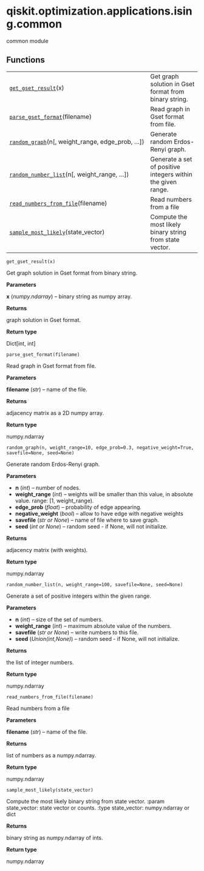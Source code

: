 <span id="qiskit-optimization-applications-ising-common" />

# qiskit.optimization.applications.ising.common

common module

## Functions

|                                                                                                                                                                                      |                                                             |
| ------------------------------------------------------------------------------------------------------------------------------------------------------------------------------------ | ----------------------------------------------------------- |
| [`get_gset_result`](#qiskit.optimization.applications.ising.common.get_gset_result "qiskit.optimization.applications.ising.common.get_gset_result")(x)                               | Get graph solution in Gset format from binary string.       |
| [`parse_gset_format`](#qiskit.optimization.applications.ising.common.parse_gset_format "qiskit.optimization.applications.ising.common.parse_gset_format")(filename)                  | Read graph in Gset format from file.                        |
| [`random_graph`](#qiskit.optimization.applications.ising.common.random_graph "qiskit.optimization.applications.ising.common.random_graph")(n\[, weight\_range, edge\_prob, …])       | Generate random Erdos-Renyi graph.                          |
| [`random_number_list`](#qiskit.optimization.applications.ising.common.random_number_list "qiskit.optimization.applications.ising.common.random_number_list")(n\[, weight\_range, …]) | Generate a set of positive integers within the given range. |
| [`read_numbers_from_file`](#qiskit.optimization.applications.ising.common.read_numbers_from_file "qiskit.optimization.applications.ising.common.read_numbers_from_file")(filename)   | Read numbers from a file                                    |
| [`sample_most_likely`](#qiskit.optimization.applications.ising.common.sample_most_likely "qiskit.optimization.applications.ising.common.sample_most_likely")(state\_vector)          | Compute the most likely binary string from state vector.    |

`get_gset_result(x)`

Get graph solution in Gset format from binary string.

**Parameters**

**x** (*numpy.ndarray*) – binary string as numpy array.

**Returns**

graph solution in Gset format.

**Return type**

Dict\[int, int]

`parse_gset_format(filename)`

Read graph in Gset format from file.

**Parameters**

**filename** (*str*) – name of the file.

**Returns**

adjacency matrix as a 2D numpy array.

**Return type**

numpy.ndarray

`random_graph(n, weight_range=10, edge_prob=0.3, negative_weight=True, savefile=None, seed=None)`

Generate random Erdos-Renyi graph.

**Parameters**

*   **n** (*int*) – number of nodes.
*   **weight\_range** (*int*) – weights will be smaller than this value, in absolute value. range: \[1, weight\_range).
*   **edge\_prob** (*float*) – probability of edge appearing.
*   **negative\_weight** (*bool*) – allow to have edge with negative weights
*   **savefile** (*str or None*) – name of file where to save graph.
*   **seed** (*int or None*) – random seed - if None, will not initialize.

**Returns**

adjacency matrix (with weights).

**Return type**

numpy.ndarray

`random_number_list(n, weight_range=100, savefile=None, seed=None)`

Generate a set of positive integers within the given range.

**Parameters**

*   **n** (*int*) – size of the set of numbers.
*   **weight\_range** (*int*) – maximum absolute value of the numbers.
*   **savefile** (*str or None*) – write numbers to this file.
*   **seed** (*Union(int,None)*) – random seed - if None, will not initialize.

**Returns**

the list of integer numbers.

**Return type**

numpy.ndarray

`read_numbers_from_file(filename)`

Read numbers from a file

**Parameters**

**filename** (*str*) – name of the file.

**Returns**

list of numbers as a numpy.ndarray.

**Return type**

numpy.ndarray

`sample_most_likely(state_vector)`

Compute the most likely binary string from state vector. :param state\_vector: state vector or counts. :type state\_vector: numpy.ndarray or dict

**Returns**

binary string as numpy.ndarray of ints.

**Return type**

numpy.ndarray

